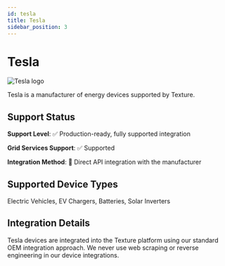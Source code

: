 ```yaml
---
id: tesla
title: Tesla
sidebar_position: 3
---
```


# Tesla

<div style={{ textAlign: 'center', margin: '20px 0' }}>
  <img 
    src="https://device.cms.texture.energy/logo/%20Tesla%20Vector%20Icon.svg" 
    alt="Tesla logo" 
    style={{ maxWidth: '200px', maxHeight: '150px' }}
  />
</div>

Tesla is a manufacturer of energy devices supported by Texture.



## Support Status

**Support Level**: ✅ Production-ready, fully supported integration

**Grid Services Support**: ✅ Supported

**Integration Method**: 🔌 Direct API integration with the manufacturer

## Supported Device Types

Electric Vehicles, EV Chargers, Batteries, Solar Inverters

## Integration Details

Tesla devices are integrated into the Texture platform using our standard OEM integration approach. We never use web scraping or reverse engineering in our device integrations.




